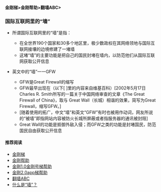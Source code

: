 #### 金刚梯>金刚帮助>翻墙ABC>
### 国际互联网里的“墙”

- 所谓国际互联网里的“墙”是指：
  - 在全世界190个国家和30多个地区里，极少数政权在其网络领地与国际互联网接壤的边境修建了一堵墙
  - 这堵“墙”的主要功能是把自己的国民封堵在墙内，以防范他们从国际互联网获取公开信息

- 英文中的“墙”一一GFW
  - GFW是Great Firewall的缩写
  - GFW最早出现在（以下[ ]里的内容来自维基百科）[2002年5月17日Charles R. Smith所写的一篇关于中国网络审查的文章《The Great Firewall of China》，取与 Great Wall（长城）相谐的效果，简写为Great Firewall，缩写GFW。]
  - [随着使用的拓广，中文“墙”和英文“GFW”有时也被用作动词，网友所说的“被墙”即指网站内容被防火长城所屏蔽或者指服务器的通讯被封阻]
  - Great Wall的功能是抵御外敌入侵；而GFW之类的功能是封堵国民，防范国民自由获取公开信息


#### 推荐阅读

- [金刚梯](https://a2zitpro.github.io/web/dlb)
- [金刚帮助](https://a2zitpro.github.io/web/list_helpkkvpn)
- [金刚1.0金刚号梯帮助](https://a2zitpro.github.io/web/list_helpkkvpn1.0)
- [金刚2.0app梯帮助](https://a2zitpro.github.io/web/list_helpkkvpn2.0)
- [翻墙ABC](https://a2zitpro.github.io/web/list_abcofvpn)
- [什么是“墙”？](https://a2zitpro.github.io/web/whatisthewallintheInternet)
